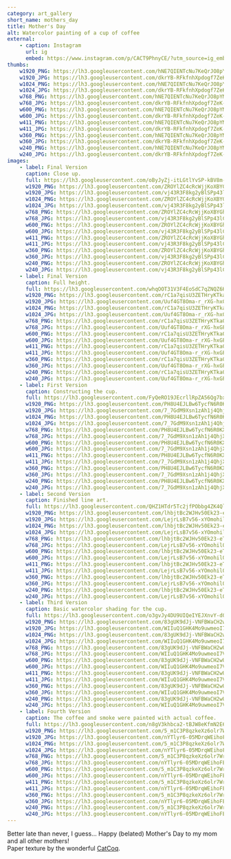 ```yaml
---
category: art_gallery
short_name: mothers_day
title: Mother's Day
alt: Watercolor painting of a cup of coffee
external:
    - caption: Instagram
      url: ig
      embed: https://www.instagram.com/p/CACT9PhnyCE/?utm_source=ig_embed&amp;utm_campaign=loading
thumbs:
    w1920_PNG: https://lh3.googleusercontent.com/hNE7QIENTcNu7KeQrJO8pYMEapewzFrhpuHQDwFAbz_qrD9sBzN3tN9eN-f3VmxjdNvQ-GwSf4Wr0sxdOmRTVPo6eS1U6Kijwfs4Sfme1P40WH7Ndyyr2M7fAcVAfQKlh306Dwvqyw=w355
    w1920_JPG: https://lh3.googleusercontent.com/dkrYB-RFkfnhXpdogf7ZeK-frhftY_Qrui1ABeoPOlIZhxYiR7_D_-mrj22Hc3374LwLozxx96Iu8NgbIJyC93y0ZdYHdr8mGuJACoCJZczhtIUSxbFebeNc3lex8P1XUb4IOkcCmw=w355
    w1024_PNG: https://lh3.googleusercontent.com/hNE7QIENTcNu7KeQrJO8pYMEapewzFrhpuHQDwFAbz_qrD9sBzN3tN9eN-f3VmxjdNvQ-GwSf4Wr0sxdOmRTVPo6eS1U6Kijwfs4Sfme1P40WH7Ndyyr2M7fAcVAfQKlh306Dwvqyw=w284
    w1024_JPG: https://lh3.googleusercontent.com/dkrYB-RFkfnhXpdogf7ZeK-frhftY_Qrui1ABeoPOlIZhxYiR7_D_-mrj22Hc3374LwLozxx96Iu8NgbIJyC93y0ZdYHdr8mGuJACoCJZczhtIUSxbFebeNc3lex8P1XUb4IOkcCmw=w284
    w768_PNG: https://lh3.googleusercontent.com/hNE7QIENTcNu7KeQrJO8pYMEapewzFrhpuHQDwFAbz_qrD9sBzN3tN9eN-f3VmxjdNvQ-GwSf4Wr0sxdOmRTVPo6eS1U6Kijwfs4Sfme1P40WH7Ndyyr2M7fAcVAfQKlh306Dwvqyw=w213
    w768_JPG: https://lh3.googleusercontent.com/dkrYB-RFkfnhXpdogf7ZeK-frhftY_Qrui1ABeoPOlIZhxYiR7_D_-mrj22Hc3374LwLozxx96Iu8NgbIJyC93y0ZdYHdr8mGuJACoCJZczhtIUSxbFebeNc3lex8P1XUb4IOkcCmw=w213
    w600_PNG: https://lh3.googleusercontent.com/hNE7QIENTcNu7KeQrJO8pYMEapewzFrhpuHQDwFAbz_qrD9sBzN3tN9eN-f3VmxjdNvQ-GwSf4Wr0sxdOmRTVPo6eS1U6Kijwfs4Sfme1P40WH7Ndyyr2M7fAcVAfQKlh306Dwvqyw=w166
    w600_JPG: https://lh3.googleusercontent.com/dkrYB-RFkfnhXpdogf7ZeK-frhftY_Qrui1ABeoPOlIZhxYiR7_D_-mrj22Hc3374LwLozxx96Iu8NgbIJyC93y0ZdYHdr8mGuJACoCJZczhtIUSxbFebeNc3lex8P1XUb4IOkcCmw=w166
    w411_PNG: https://lh3.googleusercontent.com/hNE7QIENTcNu7KeQrJO8pYMEapewzFrhpuHQDwFAbz_qrD9sBzN3tN9eN-f3VmxjdNvQ-GwSf4Wr0sxdOmRTVPo6eS1U6Kijwfs4Sfme1P40WH7Ndyyr2M7fAcVAfQKlh306Dwvqyw=w114
    w411_JPG: https://lh3.googleusercontent.com/dkrYB-RFkfnhXpdogf7ZeK-frhftY_Qrui1ABeoPOlIZhxYiR7_D_-mrj22Hc3374LwLozxx96Iu8NgbIJyC93y0ZdYHdr8mGuJACoCJZczhtIUSxbFebeNc3lex8P1XUb4IOkcCmw=w114
    w360_PNG: https://lh3.googleusercontent.com/hNE7QIENTcNu7KeQrJO8pYMEapewzFrhpuHQDwFAbz_qrD9sBzN3tN9eN-f3VmxjdNvQ-GwSf4Wr0sxdOmRTVPo6eS1U6Kijwfs4Sfme1P40WH7Ndyyr2M7fAcVAfQKlh306Dwvqyw=w100
    w360_JPG: https://lh3.googleusercontent.com/dkrYB-RFkfnhXpdogf7ZeK-frhftY_Qrui1ABeoPOlIZhxYiR7_D_-mrj22Hc3374LwLozxx96Iu8NgbIJyC93y0ZdYHdr8mGuJACoCJZczhtIUSxbFebeNc3lex8P1XUb4IOkcCmw=w100
    w240_PNG: https://lh3.googleusercontent.com/hNE7QIENTcNu7KeQrJO8pYMEapewzFrhpuHQDwFAbz_qrD9sBzN3tN9eN-f3VmxjdNvQ-GwSf4Wr0sxdOmRTVPo6eS1U6Kijwfs4Sfme1P40WH7Ndyyr2M7fAcVAfQKlh306Dwvqyw=w66
    w240_JPG: https://lh3.googleusercontent.com/dkrYB-RFkfnhXpdogf7ZeK-frhftY_Qrui1ABeoPOlIZhxYiR7_D_-mrj22Hc3374LwLozxx96Iu8NgbIJyC93y0ZdYHdr8mGuJACoCJZczhtIUSxbFebeNc3lex8P1XUb4IOkcCmw=w66
images:
    - label: Final Version
      caption: Close up.
      full: https://lh3.googleusercontent.com/oByJyZj-itLGtlYvSP-kBV8m-0Y65ponzeMIKy57JafWe0A0Xy9pPyWFG73RxUYKlJmdeOcr-EKSKsQBapIBDA1_CQiDQ4V1SqRj-Hyo0btYgIUWefFHtoHbqq8Mu4kdt283NwmEUA=w1080-h1080
      w1920_PNG: https://lh3.googleusercontent.com/ZROYlZC4cRcWjjKoXBYGhAd6niMsInWbw6AWS_bQqBw4qEvwOXMDA5AYfjcdvbfzXPdQ5vXtLrCAKeXnwmGomybuzC2ieSaTQiItRsqMCuyJqMsREi-17prO_d3xlCo-0UVrvbC8NA=w850
      w1920_JPG: https://lh3.googleusercontent.com/vj43R3F8kg2yBlSPp43lCuEbJuQfftr-Z1Ogw5gvKmJ_wGsMOflcPkVB3yw4TKKNKLGv1bDRFDuXb7Qp-FVaJqFXOCqeZqoUsjBWVP9V-rkh-VnJnv1Z3mWNJkRMij_6Y4RQuzG1og=w850
      w1024_PNG: https://lh3.googleusercontent.com/ZROYlZC4cRcWjjKoXBYGhAd6niMsInWbw6AWS_bQqBw4qEvwOXMDA5AYfjcdvbfzXPdQ5vXtLrCAKeXnwmGomybuzC2ieSaTQiItRsqMCuyJqMsREi-17prO_d3xlCo-0UVrvbC8NA=w711
      w1024_JPG: https://lh3.googleusercontent.com/vj43R3F8kg2yBlSPp43lCuEbJuQfftr-Z1Ogw5gvKmJ_wGsMOflcPkVB3yw4TKKNKLGv1bDRFDuXb7Qp-FVaJqFXOCqeZqoUsjBWVP9V-rkh-VnJnv1Z3mWNJkRMij_6Y4RQuzG1og=w711
      w768_PNG: https://lh3.googleusercontent.com/ZROYlZC4cRcWjjKoXBYGhAd6niMsInWbw6AWS_bQqBw4qEvwOXMDA5AYfjcdvbfzXPdQ5vXtLrCAKeXnwmGomybuzC2ieSaTQiItRsqMCuyJqMsREi-17prO_d3xlCo-0UVrvbC8NA=w533
      w768_JPG: https://lh3.googleusercontent.com/vj43R3F8kg2yBlSPp43lCuEbJuQfftr-Z1Ogw5gvKmJ_wGsMOflcPkVB3yw4TKKNKLGv1bDRFDuXb7Qp-FVaJqFXOCqeZqoUsjBWVP9V-rkh-VnJnv1Z3mWNJkRMij_6Y4RQuzG1og=w533
      w600_PNG: https://lh3.googleusercontent.com/ZROYlZC4cRcWjjKoXBYGhAd6niMsInWbw6AWS_bQqBw4qEvwOXMDA5AYfjcdvbfzXPdQ5vXtLrCAKeXnwmGomybuzC2ieSaTQiItRsqMCuyJqMsREi-17prO_d3xlCo-0UVrvbC8NA=w416
      w600_JPG: https://lh3.googleusercontent.com/vj43R3F8kg2yBlSPp43lCuEbJuQfftr-Z1Ogw5gvKmJ_wGsMOflcPkVB3yw4TKKNKLGv1bDRFDuXb7Qp-FVaJqFXOCqeZqoUsjBWVP9V-rkh-VnJnv1Z3mWNJkRMij_6Y4RQuzG1og=w416
      w411_PNG: https://lh3.googleusercontent.com/ZROYlZC4cRcWjjKoXBYGhAd6niMsInWbw6AWS_bQqBw4qEvwOXMDA5AYfjcdvbfzXPdQ5vXtLrCAKeXnwmGomybuzC2ieSaTQiItRsqMCuyJqMsREi-17prO_d3xlCo-0UVrvbC8NA=w285
      w411_JPG: https://lh3.googleusercontent.com/vj43R3F8kg2yBlSPp43lCuEbJuQfftr-Z1Ogw5gvKmJ_wGsMOflcPkVB3yw4TKKNKLGv1bDRFDuXb7Qp-FVaJqFXOCqeZqoUsjBWVP9V-rkh-VnJnv1Z3mWNJkRMij_6Y4RQuzG1og=w285
      w360_PNG: https://lh3.googleusercontent.com/ZROYlZC4cRcWjjKoXBYGhAd6niMsInWbw6AWS_bQqBw4qEvwOXMDA5AYfjcdvbfzXPdQ5vXtLrCAKeXnwmGomybuzC2ieSaTQiItRsqMCuyJqMsREi-17prO_d3xlCo-0UVrvbC8NA=w250
      w360_JPG: https://lh3.googleusercontent.com/vj43R3F8kg2yBlSPp43lCuEbJuQfftr-Z1Ogw5gvKmJ_wGsMOflcPkVB3yw4TKKNKLGv1bDRFDuXb7Qp-FVaJqFXOCqeZqoUsjBWVP9V-rkh-VnJnv1Z3mWNJkRMij_6Y4RQuzG1og=w250
      w240_PNG: https://lh3.googleusercontent.com/ZROYlZC4cRcWjjKoXBYGhAd6niMsInWbw6AWS_bQqBw4qEvwOXMDA5AYfjcdvbfzXPdQ5vXtLrCAKeXnwmGomybuzC2ieSaTQiItRsqMCuyJqMsREi-17prO_d3xlCo-0UVrvbC8NA=w166
      w240_JPG: https://lh3.googleusercontent.com/vj43R3F8kg2yBlSPp43lCuEbJuQfftr-Z1Ogw5gvKmJ_wGsMOflcPkVB3yw4TKKNKLGv1bDRFDuXb7Qp-FVaJqFXOCqeZqoUsjBWVP9V-rkh-VnJnv1Z3mWNJkRMij_6Y4RQuzG1og=w166
    - label: Final Version
      caption: Full height.
      full: https://lh3.googleusercontent.com/whqOOT31V3F4EoSdC7qZNQZ6HsBlS2WYaIYPoAdSTFczKOGoq8HRnKA3qRyaH8-NNYLRBNYiO55P5PYTSGCptcwHeC9fT94NRBXUnuCAXXswCQZm47_8eU70a_0yqiOhoGEQ_bS07A=w1080-h1080
      w1920_PNG: https://lh3.googleusercontent.com/rC1a7qisU3ZETHryKTka0JG5y63Buoz7u0pGm4aubfmA4_TUHNQxf3LGoImFrHfiWkWsborSc3CGW7YeGMyiPHxEbUfh3rAnU-V-cUpBrCvb-44YCSnTimgmIOVnJC-BfOVzsUVgJQ=w850
      w1920_JPG: https://lh3.googleusercontent.com/Uuf4GT8Oma-r_rXG-hxGPUe4jJeY_q62qPTZAC1CQyvwj7MMIVcSqADV1-PWilIKrKhgtTbMezcaEEZshhT9Kb-RvRr05zvwnbez4CiXopCpYg9Z3ZzUwE6wHTPwLpSMcSqiW4KgNw=w850
      w1024_PNG: https://lh3.googleusercontent.com/rC1a7qisU3ZETHryKTka0JG5y63Buoz7u0pGm4aubfmA4_TUHNQxf3LGoImFrHfiWkWsborSc3CGW7YeGMyiPHxEbUfh3rAnU-V-cUpBrCvb-44YCSnTimgmIOVnJC-BfOVzsUVgJQ=w711
      w1024_JPG: https://lh3.googleusercontent.com/Uuf4GT8Oma-r_rXG-hxGPUe4jJeY_q62qPTZAC1CQyvwj7MMIVcSqADV1-PWilIKrKhgtTbMezcaEEZshhT9Kb-RvRr05zvwnbez4CiXopCpYg9Z3ZzUwE6wHTPwLpSMcSqiW4KgNw=w711
      w768_PNG: https://lh3.googleusercontent.com/rC1a7qisU3ZETHryKTka0JG5y63Buoz7u0pGm4aubfmA4_TUHNQxf3LGoImFrHfiWkWsborSc3CGW7YeGMyiPHxEbUfh3rAnU-V-cUpBrCvb-44YCSnTimgmIOVnJC-BfOVzsUVgJQ=w533
      w768_JPG: https://lh3.googleusercontent.com/Uuf4GT8Oma-r_rXG-hxGPUe4jJeY_q62qPTZAC1CQyvwj7MMIVcSqADV1-PWilIKrKhgtTbMezcaEEZshhT9Kb-RvRr05zvwnbez4CiXopCpYg9Z3ZzUwE6wHTPwLpSMcSqiW4KgNw=w533
      w600_PNG: https://lh3.googleusercontent.com/rC1a7qisU3ZETHryKTka0JG5y63Buoz7u0pGm4aubfmA4_TUHNQxf3LGoImFrHfiWkWsborSc3CGW7YeGMyiPHxEbUfh3rAnU-V-cUpBrCvb-44YCSnTimgmIOVnJC-BfOVzsUVgJQ=w416
      w600_JPG: https://lh3.googleusercontent.com/Uuf4GT8Oma-r_rXG-hxGPUe4jJeY_q62qPTZAC1CQyvwj7MMIVcSqADV1-PWilIKrKhgtTbMezcaEEZshhT9Kb-RvRr05zvwnbez4CiXopCpYg9Z3ZzUwE6wHTPwLpSMcSqiW4KgNw=w416
      w411_PNG: https://lh3.googleusercontent.com/rC1a7qisU3ZETHryKTka0JG5y63Buoz7u0pGm4aubfmA4_TUHNQxf3LGoImFrHfiWkWsborSc3CGW7YeGMyiPHxEbUfh3rAnU-V-cUpBrCvb-44YCSnTimgmIOVnJC-BfOVzsUVgJQ=w285
      w411_JPG: https://lh3.googleusercontent.com/Uuf4GT8Oma-r_rXG-hxGPUe4jJeY_q62qPTZAC1CQyvwj7MMIVcSqADV1-PWilIKrKhgtTbMezcaEEZshhT9Kb-RvRr05zvwnbez4CiXopCpYg9Z3ZzUwE6wHTPwLpSMcSqiW4KgNw=w285
      w360_PNG: https://lh3.googleusercontent.com/rC1a7qisU3ZETHryKTka0JG5y63Buoz7u0pGm4aubfmA4_TUHNQxf3LGoImFrHfiWkWsborSc3CGW7YeGMyiPHxEbUfh3rAnU-V-cUpBrCvb-44YCSnTimgmIOVnJC-BfOVzsUVgJQ=w250
      w360_JPG: https://lh3.googleusercontent.com/Uuf4GT8Oma-r_rXG-hxGPUe4jJeY_q62qPTZAC1CQyvwj7MMIVcSqADV1-PWilIKrKhgtTbMezcaEEZshhT9Kb-RvRr05zvwnbez4CiXopCpYg9Z3ZzUwE6wHTPwLpSMcSqiW4KgNw=w250
      w240_PNG: https://lh3.googleusercontent.com/rC1a7qisU3ZETHryKTka0JG5y63Buoz7u0pGm4aubfmA4_TUHNQxf3LGoImFrHfiWkWsborSc3CGW7YeGMyiPHxEbUfh3rAnU-V-cUpBrCvb-44YCSnTimgmIOVnJC-BfOVzsUVgJQ=w166
      w240_JPG: https://lh3.googleusercontent.com/Uuf4GT8Oma-r_rXG-hxGPUe4jJeY_q62qPTZAC1CQyvwj7MMIVcSqADV1-PWilIKrKhgtTbMezcaEEZshhT9Kb-RvRr05zvwnbez4CiXopCpYg9Z3ZzUwE6wHTPwLpSMcSqiW4KgNw=w166
    - label: First Version
      caption: Constructing the cup.
      full: https://lh3.googleusercontent.com/FyQeRO19JEcrllRpZA56Qg7bxShcYukFUEaHFWjbj3Ahi7fgaglsKSWnTWud6IzD0BRS29l4AAs8GPYjuLF7d9_KCsD7zsAm6pWhGjaTXf1G76x-6TmlxIMgKZKWgCe85ac5bobE_A=w1080-h1080
      w1920_PNG: https://lh3.googleusercontent.com/PH8U4EJLBw6TycfN6R0KX0bB6uuweK6yrzNtZiu_ebSPcHEEKhzqXatjUJ0lwIhHphJpOFQt0PmzGo96gigaiU91SZJ62DISj_44_WhajPPZRSWcUZniVkGi5lC9nSQPnNT9ZbeOmQ=w850
      w1920_JPG: https://lh3.googleusercontent.com/7_7GdM9Xsn1zAh1j4QhjX_ck3tEMu2JM3HkAqimAtsKmnkJNEjTILlg6dnbaqMTFaEIv9UTOpuZzvClhFBW-6weOXWbSFKJ9OENb1AaMWnpt3jUqHMY616hZmXrH4ksPigB15KWnaw=w850
      w1024_PNG: https://lh3.googleusercontent.com/PH8U4EJLBw6TycfN6R0KX0bB6uuweK6yrzNtZiu_ebSPcHEEKhzqXatjUJ0lwIhHphJpOFQt0PmzGo96gigaiU91SZJ62DISj_44_WhajPPZRSWcUZniVkGi5lC9nSQPnNT9ZbeOmQ=w711
      w1024_JPG: https://lh3.googleusercontent.com/7_7GdM9Xsn1zAh1j4QhjX_ck3tEMu2JM3HkAqimAtsKmnkJNEjTILlg6dnbaqMTFaEIv9UTOpuZzvClhFBW-6weOXWbSFKJ9OENb1AaMWnpt3jUqHMY616hZmXrH4ksPigB15KWnaw=w711
      w768_PNG: https://lh3.googleusercontent.com/PH8U4EJLBw6TycfN6R0KX0bB6uuweK6yrzNtZiu_ebSPcHEEKhzqXatjUJ0lwIhHphJpOFQt0PmzGo96gigaiU91SZJ62DISj_44_WhajPPZRSWcUZniVkGi5lC9nSQPnNT9ZbeOmQ=w533
      w768_JPG: https://lh3.googleusercontent.com/7_7GdM9Xsn1zAh1j4QhjX_ck3tEMu2JM3HkAqimAtsKmnkJNEjTILlg6dnbaqMTFaEIv9UTOpuZzvClhFBW-6weOXWbSFKJ9OENb1AaMWnpt3jUqHMY616hZmXrH4ksPigB15KWnaw=w533
      w600_PNG: https://lh3.googleusercontent.com/PH8U4EJLBw6TycfN6R0KX0bB6uuweK6yrzNtZiu_ebSPcHEEKhzqXatjUJ0lwIhHphJpOFQt0PmzGo96gigaiU91SZJ62DISj_44_WhajPPZRSWcUZniVkGi5lC9nSQPnNT9ZbeOmQ=w416
      w600_JPG: https://lh3.googleusercontent.com/7_7GdM9Xsn1zAh1j4QhjX_ck3tEMu2JM3HkAqimAtsKmnkJNEjTILlg6dnbaqMTFaEIv9UTOpuZzvClhFBW-6weOXWbSFKJ9OENb1AaMWnpt3jUqHMY616hZmXrH4ksPigB15KWnaw=w416
      w411_PNG: https://lh3.googleusercontent.com/PH8U4EJLBw6TycfN6R0KX0bB6uuweK6yrzNtZiu_ebSPcHEEKhzqXatjUJ0lwIhHphJpOFQt0PmzGo96gigaiU91SZJ62DISj_44_WhajPPZRSWcUZniVkGi5lC9nSQPnNT9ZbeOmQ=w285
      w411_JPG: https://lh3.googleusercontent.com/7_7GdM9Xsn1zAh1j4QhjX_ck3tEMu2JM3HkAqimAtsKmnkJNEjTILlg6dnbaqMTFaEIv9UTOpuZzvClhFBW-6weOXWbSFKJ9OENb1AaMWnpt3jUqHMY616hZmXrH4ksPigB15KWnaw=w285
      w360_PNG: https://lh3.googleusercontent.com/PH8U4EJLBw6TycfN6R0KX0bB6uuweK6yrzNtZiu_ebSPcHEEKhzqXatjUJ0lwIhHphJpOFQt0PmzGo96gigaiU91SZJ62DISj_44_WhajPPZRSWcUZniVkGi5lC9nSQPnNT9ZbeOmQ=w250
      w360_JPG: https://lh3.googleusercontent.com/7_7GdM9Xsn1zAh1j4QhjX_ck3tEMu2JM3HkAqimAtsKmnkJNEjTILlg6dnbaqMTFaEIv9UTOpuZzvClhFBW-6weOXWbSFKJ9OENb1AaMWnpt3jUqHMY616hZmXrH4ksPigB15KWnaw=w250
      w240_PNG: https://lh3.googleusercontent.com/PH8U4EJLBw6TycfN6R0KX0bB6uuweK6yrzNtZiu_ebSPcHEEKhzqXatjUJ0lwIhHphJpOFQt0PmzGo96gigaiU91SZJ62DISj_44_WhajPPZRSWcUZniVkGi5lC9nSQPnNT9ZbeOmQ=w166
      w240_JPG: https://lh3.googleusercontent.com/7_7GdM9Xsn1zAh1j4QhjX_ck3tEMu2JM3HkAqimAtsKmnkJNEjTILlg6dnbaqMTFaEIv9UTOpuZzvClhFBW-6weOXWbSFKJ9OENb1AaMWnpt3jUqHMY616hZmXrH4ksPigB15KWnaw=w166
    - label: Second Version
      caption: Finished line art.
      full: https://lh3.googleusercontent.com/QHZ1HTdr5Tc2jfPObbg4ZK4QlLTv7N0-8LikYv7qmeAJNnitPt9gaDKBGaPUiXThpWUGNsRF66F2m60EBtLi13ek5Vqc_OKccUlXmEcOG0bd3dWeGxr7Ch2zaoLXiXKvUD7ZVPRj2w=w1080-h1080
      w1920_PNG: https://lh3.googleusercontent.com/lhbjtBc2WJHv50Ek23-eTUYmTahR6CXbg6up4aJejWKlbwxozVsz-uzZDQpurEzpVlI3QhbDWEZRd-V-wzLVUtFcdYQKQE_gKo47DU9EzTUe7v4TZuJZGR_oj9HVGPQbTb75ePABJA=w850
      w1920_JPG: https://lh3.googleusercontent.com/LejrLsB7v56-xYOmohilQngNaOzGHZ-X1VJwWVrhxXIWZb96IyhmWWqYD-UaqB_Z_5MzvlVM78ZOukMmwdje68cmOAbSSEz1_GOqFgB_5gbmYv8See0sHbNdNu_Oms2MuVkWOfKULw=w850
      w1024_PNG: https://lh3.googleusercontent.com/lhbjtBc2WJHv50Ek23-eTUYmTahR6CXbg6up4aJejWKlbwxozVsz-uzZDQpurEzpVlI3QhbDWEZRd-V-wzLVUtFcdYQKQE_gKo47DU9EzTUe7v4TZuJZGR_oj9HVGPQbTb75ePABJA=w711
      w1024_JPG: https://lh3.googleusercontent.com/LejrLsB7v56-xYOmohilQngNaOzGHZ-X1VJwWVrhxXIWZb96IyhmWWqYD-UaqB_Z_5MzvlVM78ZOukMmwdje68cmOAbSSEz1_GOqFgB_5gbmYv8See0sHbNdNu_Oms2MuVkWOfKULw=w711
      w768_PNG: https://lh3.googleusercontent.com/lhbjtBc2WJHv50Ek23-eTUYmTahR6CXbg6up4aJejWKlbwxozVsz-uzZDQpurEzpVlI3QhbDWEZRd-V-wzLVUtFcdYQKQE_gKo47DU9EzTUe7v4TZuJZGR_oj9HVGPQbTb75ePABJA=w533
      w768_JPG: https://lh3.googleusercontent.com/LejrLsB7v56-xYOmohilQngNaOzGHZ-X1VJwWVrhxXIWZb96IyhmWWqYD-UaqB_Z_5MzvlVM78ZOukMmwdje68cmOAbSSEz1_GOqFgB_5gbmYv8See0sHbNdNu_Oms2MuVkWOfKULw=w533
      w600_PNG: https://lh3.googleusercontent.com/lhbjtBc2WJHv50Ek23-eTUYmTahR6CXbg6up4aJejWKlbwxozVsz-uzZDQpurEzpVlI3QhbDWEZRd-V-wzLVUtFcdYQKQE_gKo47DU9EzTUe7v4TZuJZGR_oj9HVGPQbTb75ePABJA=w416
      w600_JPG: https://lh3.googleusercontent.com/LejrLsB7v56-xYOmohilQngNaOzGHZ-X1VJwWVrhxXIWZb96IyhmWWqYD-UaqB_Z_5MzvlVM78ZOukMmwdje68cmOAbSSEz1_GOqFgB_5gbmYv8See0sHbNdNu_Oms2MuVkWOfKULw=w416
      w411_PNG: https://lh3.googleusercontent.com/lhbjtBc2WJHv50Ek23-eTUYmTahR6CXbg6up4aJejWKlbwxozVsz-uzZDQpurEzpVlI3QhbDWEZRd-V-wzLVUtFcdYQKQE_gKo47DU9EzTUe7v4TZuJZGR_oj9HVGPQbTb75ePABJA=w285
      w411_JPG: https://lh3.googleusercontent.com/LejrLsB7v56-xYOmohilQngNaOzGHZ-X1VJwWVrhxXIWZb96IyhmWWqYD-UaqB_Z_5MzvlVM78ZOukMmwdje68cmOAbSSEz1_GOqFgB_5gbmYv8See0sHbNdNu_Oms2MuVkWOfKULw=w285
      w360_PNG: https://lh3.googleusercontent.com/lhbjtBc2WJHv50Ek23-eTUYmTahR6CXbg6up4aJejWKlbwxozVsz-uzZDQpurEzpVlI3QhbDWEZRd-V-wzLVUtFcdYQKQE_gKo47DU9EzTUe7v4TZuJZGR_oj9HVGPQbTb75ePABJA=w250
      w360_JPG: https://lh3.googleusercontent.com/LejrLsB7v56-xYOmohilQngNaOzGHZ-X1VJwWVrhxXIWZb96IyhmWWqYD-UaqB_Z_5MzvlVM78ZOukMmwdje68cmOAbSSEz1_GOqFgB_5gbmYv8See0sHbNdNu_Oms2MuVkWOfKULw=w250
      w240_PNG: https://lh3.googleusercontent.com/lhbjtBc2WJHv50Ek23-eTUYmTahR6CXbg6up4aJejWKlbwxozVsz-uzZDQpurEzpVlI3QhbDWEZRd-V-wzLVUtFcdYQKQE_gKo47DU9EzTUe7v4TZuJZGR_oj9HVGPQbTb75ePABJA=w166
      w240_JPG: https://lh3.googleusercontent.com/LejrLsB7v56-xYOmohilQngNaOzGHZ-X1VJwWVrhxXIWZb96IyhmWWqYD-UaqB_Z_5MzvlVM78ZOukMmwdje68cmOAbSSEz1_GOqFgB_5gbmYv8See0sHbNdNu_Oms2MuVkWOfKULw=w166
    - label: Third Version
      caption: Basic watercolor shading for the cup.
      full: https://lh3.googleusercontent.com/o3gvJy4DU9UIQeIYEJXnvY-d03mwWQa7tI34MeFhuiihCl-AdUjXXDzayycMqKvyESRZuaUbT6bzph5PuNh30HjN1izG47yD2TMayxni-g74eR7OzgUDn2qFJvzSlW2FcIqOHWsjQw=w1080-h1080
      w1920_PNG: https://lh3.googleusercontent.com/83gUK9dJj-VNFBWaCH2wUBveGRDgSrNpL2jyY0Dv8oOUGfEjsXtpo0YxvBte7OegnrtjualPB1tWEo74QGtC1XSrf15HesuW1erqKsjvQPh8oJqgf5D7peosYnqggYBwM8tBiIfJxg=w850
      w1920_JPG: https://lh3.googleusercontent.com/WIIuQ1GHK4Mo9uwmeoI7VLW8FP5DEvdW1nKLYWTETPkTxd7iH3wDddd2itQR0fV-2lBLr8fXnV4YTAIHugi50hiCBTIOr4u_M0kJuE-ulS9oIzajJUKCg70bQUiGxqNNWf4CPeXHfw=w850
      w1024_PNG: https://lh3.googleusercontent.com/83gUK9dJj-VNFBWaCH2wUBveGRDgSrNpL2jyY0Dv8oOUGfEjsXtpo0YxvBte7OegnrtjualPB1tWEo74QGtC1XSrf15HesuW1erqKsjvQPh8oJqgf5D7peosYnqggYBwM8tBiIfJxg=w711
      w1024_JPG: https://lh3.googleusercontent.com/WIIuQ1GHK4Mo9uwmeoI7VLW8FP5DEvdW1nKLYWTETPkTxd7iH3wDddd2itQR0fV-2lBLr8fXnV4YTAIHugi50hiCBTIOr4u_M0kJuE-ulS9oIzajJUKCg70bQUiGxqNNWf4CPeXHfw=w711
      w768_PNG: https://lh3.googleusercontent.com/83gUK9dJj-VNFBWaCH2wUBveGRDgSrNpL2jyY0Dv8oOUGfEjsXtpo0YxvBte7OegnrtjualPB1tWEo74QGtC1XSrf15HesuW1erqKsjvQPh8oJqgf5D7peosYnqggYBwM8tBiIfJxg=w533
      w768_JPG: https://lh3.googleusercontent.com/WIIuQ1GHK4Mo9uwmeoI7VLW8FP5DEvdW1nKLYWTETPkTxd7iH3wDddd2itQR0fV-2lBLr8fXnV4YTAIHugi50hiCBTIOr4u_M0kJuE-ulS9oIzajJUKCg70bQUiGxqNNWf4CPeXHfw=w533
      w600_PNG: https://lh3.googleusercontent.com/83gUK9dJj-VNFBWaCH2wUBveGRDgSrNpL2jyY0Dv8oOUGfEjsXtpo0YxvBte7OegnrtjualPB1tWEo74QGtC1XSrf15HesuW1erqKsjvQPh8oJqgf5D7peosYnqggYBwM8tBiIfJxg=w416
      w600_JPG: https://lh3.googleusercontent.com/WIIuQ1GHK4Mo9uwmeoI7VLW8FP5DEvdW1nKLYWTETPkTxd7iH3wDddd2itQR0fV-2lBLr8fXnV4YTAIHugi50hiCBTIOr4u_M0kJuE-ulS9oIzajJUKCg70bQUiGxqNNWf4CPeXHfw=w416
      w411_PNG: https://lh3.googleusercontent.com/83gUK9dJj-VNFBWaCH2wUBveGRDgSrNpL2jyY0Dv8oOUGfEjsXtpo0YxvBte7OegnrtjualPB1tWEo74QGtC1XSrf15HesuW1erqKsjvQPh8oJqgf5D7peosYnqggYBwM8tBiIfJxg=w285
      w411_JPG: https://lh3.googleusercontent.com/WIIuQ1GHK4Mo9uwmeoI7VLW8FP5DEvdW1nKLYWTETPkTxd7iH3wDddd2itQR0fV-2lBLr8fXnV4YTAIHugi50hiCBTIOr4u_M0kJuE-ulS9oIzajJUKCg70bQUiGxqNNWf4CPeXHfw=w285
      w360_PNG: https://lh3.googleusercontent.com/83gUK9dJj-VNFBWaCH2wUBveGRDgSrNpL2jyY0Dv8oOUGfEjsXtpo0YxvBte7OegnrtjualPB1tWEo74QGtC1XSrf15HesuW1erqKsjvQPh8oJqgf5D7peosYnqggYBwM8tBiIfJxg=w250
      w360_JPG: https://lh3.googleusercontent.com/WIIuQ1GHK4Mo9uwmeoI7VLW8FP5DEvdW1nKLYWTETPkTxd7iH3wDddd2itQR0fV-2lBLr8fXnV4YTAIHugi50hiCBTIOr4u_M0kJuE-ulS9oIzajJUKCg70bQUiGxqNNWf4CPeXHfw=w250
      w240_PNG: https://lh3.googleusercontent.com/83gUK9dJj-VNFBWaCH2wUBveGRDgSrNpL2jyY0Dv8oOUGfEjsXtpo0YxvBte7OegnrtjualPB1tWEo74QGtC1XSrf15HesuW1erqKsjvQPh8oJqgf5D7peosYnqggYBwM8tBiIfJxg=w166
      w240_JPG: https://lh3.googleusercontent.com/WIIuQ1GHK4Mo9uwmeoI7VLW8FP5DEvdW1nKLYWTETPkTxd7iH3wDddd2itQR0fV-2lBLr8fXnV4YTAIHugi50hiCBTIOr4u_M0kJuE-ulS9oIzajJUKCg70bQUiGxqNNWf4CPeXHfw=w166
    - label: Fourth Version
      caption: The coffee and smoke were painted with actual coffee.
      full: https://lh3.googleusercontent.com/n8gV3khbca2-tBJW8eKfmN2E611sQgu-UoxoqVhQkDyXkwxma82vI3ctNKg5atnzY84oI-iELrt5Tll-N1_v0BBoZIZpdauC00WgEG8VhDIcRmUWMdDgTUrODav6pJ6oIA2xziXq4g=w1080-h1080
      w1920_PNG: https://lh3.googleusercontent.com/5_m1C3P8qzkeXz6olr7Wr3lXh6eFgTU33CpvLkUXsAD6aHeyKzDZmJrDdlRVqa6rAKU1Uor25mEJuEvvkPZKo_Bmbvengmw6Ljcj2UuKgzrJqp1aieCBG6Oqry_nFY6plYp5cueoOA=w850
      w1920_JPG: https://lh3.googleusercontent.com/nYTlyr6-05MDrqWEihoFE55J4SBPIuWCJhDRi1kj5JPcP4EBilqDEWNJSVewmFNAcWuhUJbP9yl8gN39sYuWODQNj1YPH9P0VyU3uLrjah-p0jiihRJDoRiMnLfmBc7zfs_VUuWEZQ=w850
      w1024_PNG: https://lh3.googleusercontent.com/5_m1C3P8qzkeXz6olr7Wr3lXh6eFgTU33CpvLkUXsAD6aHeyKzDZmJrDdlRVqa6rAKU1Uor25mEJuEvvkPZKo_Bmbvengmw6Ljcj2UuKgzrJqp1aieCBG6Oqry_nFY6plYp5cueoOA=w711
      w1024_JPG: https://lh3.googleusercontent.com/nYTlyr6-05MDrqWEihoFE55J4SBPIuWCJhDRi1kj5JPcP4EBilqDEWNJSVewmFNAcWuhUJbP9yl8gN39sYuWODQNj1YPH9P0VyU3uLrjah-p0jiihRJDoRiMnLfmBc7zfs_VUuWEZQ=w711
      w768_PNG: https://lh3.googleusercontent.com/5_m1C3P8qzkeXz6olr7Wr3lXh6eFgTU33CpvLkUXsAD6aHeyKzDZmJrDdlRVqa6rAKU1Uor25mEJuEvvkPZKo_Bmbvengmw6Ljcj2UuKgzrJqp1aieCBG6Oqry_nFY6plYp5cueoOA=w533
      w768_JPG: https://lh3.googleusercontent.com/nYTlyr6-05MDrqWEihoFE55J4SBPIuWCJhDRi1kj5JPcP4EBilqDEWNJSVewmFNAcWuhUJbP9yl8gN39sYuWODQNj1YPH9P0VyU3uLrjah-p0jiihRJDoRiMnLfmBc7zfs_VUuWEZQ=w533
      w600_PNG: https://lh3.googleusercontent.com/5_m1C3P8qzkeXz6olr7Wr3lXh6eFgTU33CpvLkUXsAD6aHeyKzDZmJrDdlRVqa6rAKU1Uor25mEJuEvvkPZKo_Bmbvengmw6Ljcj2UuKgzrJqp1aieCBG6Oqry_nFY6plYp5cueoOA=w416
      w600_JPG: https://lh3.googleusercontent.com/nYTlyr6-05MDrqWEihoFE55J4SBPIuWCJhDRi1kj5JPcP4EBilqDEWNJSVewmFNAcWuhUJbP9yl8gN39sYuWODQNj1YPH9P0VyU3uLrjah-p0jiihRJDoRiMnLfmBc7zfs_VUuWEZQ=w416
      w411_PNG: https://lh3.googleusercontent.com/5_m1C3P8qzkeXz6olr7Wr3lXh6eFgTU33CpvLkUXsAD6aHeyKzDZmJrDdlRVqa6rAKU1Uor25mEJuEvvkPZKo_Bmbvengmw6Ljcj2UuKgzrJqp1aieCBG6Oqry_nFY6plYp5cueoOA=w285
      w411_JPG: https://lh3.googleusercontent.com/nYTlyr6-05MDrqWEihoFE55J4SBPIuWCJhDRi1kj5JPcP4EBilqDEWNJSVewmFNAcWuhUJbP9yl8gN39sYuWODQNj1YPH9P0VyU3uLrjah-p0jiihRJDoRiMnLfmBc7zfs_VUuWEZQ=w285
      w360_PNG: https://lh3.googleusercontent.com/5_m1C3P8qzkeXz6olr7Wr3lXh6eFgTU33CpvLkUXsAD6aHeyKzDZmJrDdlRVqa6rAKU1Uor25mEJuEvvkPZKo_Bmbvengmw6Ljcj2UuKgzrJqp1aieCBG6Oqry_nFY6plYp5cueoOA=w250
      w360_JPG: https://lh3.googleusercontent.com/nYTlyr6-05MDrqWEihoFE55J4SBPIuWCJhDRi1kj5JPcP4EBilqDEWNJSVewmFNAcWuhUJbP9yl8gN39sYuWODQNj1YPH9P0VyU3uLrjah-p0jiihRJDoRiMnLfmBc7zfs_VUuWEZQ=w250
      w240_PNG: https://lh3.googleusercontent.com/5_m1C3P8qzkeXz6olr7Wr3lXh6eFgTU33CpvLkUXsAD6aHeyKzDZmJrDdlRVqa6rAKU1Uor25mEJuEvvkPZKo_Bmbvengmw6Ljcj2UuKgzrJqp1aieCBG6Oqry_nFY6plYp5cueoOA=w166
      w240_JPG: https://lh3.googleusercontent.com/nYTlyr6-05MDrqWEihoFE55J4SBPIuWCJhDRi1kj5JPcP4EBilqDEWNJSVewmFNAcWuhUJbP9yl8gN39sYuWODQNj1YPH9P0VyU3uLrjah-p0jiihRJDoRiMnLfmBc7zfs_VUuWEZQ=w166
---
```


Better late than never, I guess... Happy (belated) Mother's Day to my mom and all other mothers!  
Paper texture by the wonderful [CatCoq](https://www.instagram.com/catcoq/).

